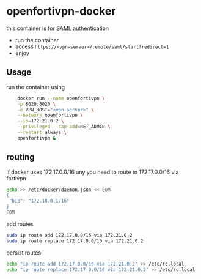 # openfortivpn-docker
this container is for SAML authentication
- run the container
- access `https://<vpn-server>/remote/saml/start?redirect=1`
- enjoy


## Usage

run the container using 
```bash
    docker run --name openfortivpn \
    -p 8020:8020 \
    -e VPN_HOST="<vpn-server>" \
    --network openfortivpn \
    --ip=172.21.0.2 \
    --privileged --cap-add=NET_ADMIN \
    --restart always \
    openfortivpn & 
```

## routing
if docker uses 172.17.0.0/16 any you need to route to 172.17.0.0/16 via fortivpn

```bash
echo >> /etc/docker/daemon.json << EOM
{
 "bip": "172.18.0.1/16"
}
EOM
```

add routes
```bash
sudo ip route add 172.17.0.0/16 via 172.21.0.2
sudo ip route replace 172.17.0.0/16 via 172.21.0.2
```

persist routes
```bash
echo "ip route add 172.17.0.0/16 via 172.21.0.2" >> /etc/rc.local
echo "ip route replace 172.17.0.0/16 via 172.21.0.2" >> /etc/rc.local
```